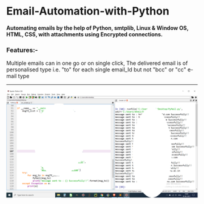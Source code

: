# Email-Automation-with-Python
<b>Automating emails by the help of Python, smtplib, Linux & Window OS, HTML, CSS, with attachments using Encrypted connections.</b>

<h3>Features:-</h3>Multiple emails can in one go or on single click, The delivered email is of personalised type i.e. "to" for each single email_Id but not "bcc" or "cc" e-mail type<hr/>



<div align="center">
    <img src="/img/result.png" </img> 
</div>



